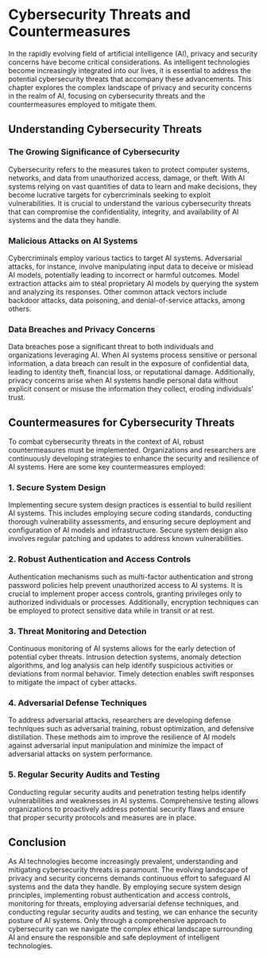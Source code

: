 # Cybersecurity Threats and Countermeasures

In the rapidly evolving field of artificial intelligence (AI), privacy and security concerns have become critical considerations. As intelligent technologies become increasingly integrated into our lives, it is essential to address the potential cybersecurity threats that accompany these advancements. This chapter explores the complex landscape of privacy and security concerns in the realm of AI, focusing on cybersecurity threats and the countermeasures employed to mitigate them.

## Understanding Cybersecurity Threats

### The Growing Significance of Cybersecurity

Cybersecurity refers to the measures taken to protect computer systems, networks, and data from unauthorized access, damage, or theft. With AI systems relying on vast quantities of data to learn and make decisions, they become lucrative targets for cybercriminals seeking to exploit vulnerabilities. It is crucial to understand the various cybersecurity threats that can compromise the confidentiality, integrity, and availability of AI systems and the data they handle.

### Malicious Attacks on AI Systems

Cybercriminals employ various tactics to target AI systems. Adversarial attacks, for instance, involve manipulating input data to deceive or mislead AI models, potentially leading to incorrect or harmful outcomes. Model extraction attacks aim to steal proprietary AI models by querying the system and analyzing its responses. Other common attack vectors include backdoor attacks, data poisoning, and denial-of-service attacks, among others.

### Data Breaches and Privacy Concerns

Data breaches pose a significant threat to both individuals and organizations leveraging AI. When AI systems process sensitive or personal information, a data breach can result in the exposure of confidential data, leading to identity theft, financial loss, or reputational damage. Additionally, privacy concerns arise when AI systems handle personal data without explicit consent or misuse the information they collect, eroding individuals' trust.

## Countermeasures for Cybersecurity Threats

To combat cybersecurity threats in the context of AI, robust countermeasures must be implemented. Organizations and researchers are continuously developing strategies to enhance the security and resilience of AI systems. Here are some key countermeasures employed:

### 1. Secure System Design

Implementing secure system design practices is essential to build resilient AI systems. This includes employing secure coding standards, conducting thorough vulnerability assessments, and ensuring secure deployment and configuration of AI models and infrastructure. Secure system design also involves regular patching and updates to address known vulnerabilities.

### 2. Robust Authentication and Access Controls

Authentication mechanisms such as multi-factor authentication and strong password policies help prevent unauthorized access to AI systems. It is crucial to implement proper access controls, granting privileges only to authorized individuals or processes. Additionally, encryption techniques can be employed to protect sensitive data while in transit or at rest.

### 3. Threat Monitoring and Detection

Continuous monitoring of AI systems allows for the early detection of potential cyber threats. Intrusion detection systems, anomaly detection algorithms, and log analysis can help identify suspicious activities or deviations from normal behavior. Timely detection enables swift responses to mitigate the impact of cyber attacks.

### 4. Adversarial Defense Techniques

To address adversarial attacks, researchers are developing defense techniques such as adversarial training, robust optimization, and defensive distillation. These methods aim to improve the resilience of AI models against adversarial input manipulation and minimize the impact of adversarial attacks on system performance.

### 5. Regular Security Audits and Testing

Conducting regular security audits and penetration testing helps identify vulnerabilities and weaknesses in AI systems. Comprehensive testing allows organizations to proactively address potential security flaws and ensure that proper security protocols and measures are in place.

## Conclusion

As AI technologies become increasingly prevalent, understanding and mitigating cybersecurity threats is paramount. The evolving landscape of privacy and security concerns demands continuous effort to safeguard AI systems and the data they handle. By employing secure system design principles, implementing robust authentication and access controls, monitoring for threats, employing adversarial defense techniques, and conducting regular security audits and testing, we can enhance the security posture of AI systems. Only through a comprehensive approach to cybersecurity can we navigate the complex ethical landscape surrounding AI and ensure the responsible and safe deployment of intelligent technologies.
